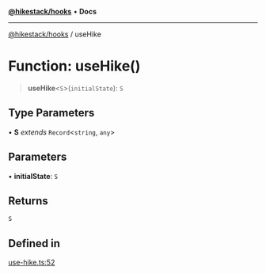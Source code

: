 [**@hikestack/hooks**](/official/reference/hooks/index.md) • **Docs**

***

[@hikestack/hooks](/official/reference/hooks/globals.md) / useHike

# Function: useHike()

> **useHike**\<`S`\>(`initialState`): `S`

## Type Parameters

• **S** *extends* `Record`\<`string`, `any`\>

## Parameters

• **initialState**: `S`

## Returns

`S`

## Defined in

[use-hike.ts:52](https://github.com/hikestack/hike/blob/93c768ff8bda0e1d030b69f51dc73398023ff386/packages/hooks/src/use-hike.ts#L52)
